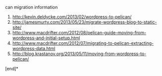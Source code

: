 can migration information

  1. http://kevin.deldycke.com/2013/02/wordpress-to-pelican/
  1. http://jamesmurty.com/2013/05/23/migrate-wordpress-blog-to-static-site/
  1. http://www.macdrifter.com/2012/08/pelican-guide-moving-from-wordpress-and-initial-setup.html
  1. http://www.macdrifter.com/2012/07/migrating-to-pelican-extracting-wordpress-data.html
  1. http://blog.krastanov.org/2013/05/11/moving-from-wordpress-to-pelican/

[end]*

